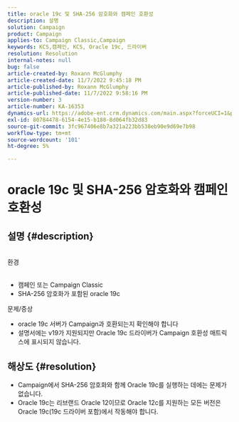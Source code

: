 ```yaml
---
title: oracle 19c 및 SHA-256 암호화와 캠페인 호환성
description: 설명
solution: Campaign
product: Campaign
applies-to: Campaign Classic,Campaign
keywords: KCS,캠페인, KCS, Oracle 19c, 드라이버
resolution: Resolution
internal-notes: null
bug: false
article-created-by: Roxann McGlumphy
article-created-date: 11/7/2022 9:45:18 PM
article-published-by: Roxann McGlumphy
article-published-date: 11/7/2022 9:58:16 PM
version-number: 3
article-number: KA-16353
dynamics-url: https://adobe-ent.crm.dynamics.com/main.aspx?forceUCI=1&pagetype=entityrecord&etn=knowledgearticle&id=391fe572-e55e-ed11-9561-6045bd006704
exl-id: 80784478-6154-4e15-b188-8d064fb32d83
source-git-commit: 3fc967406e8b7a321a223bb538eb90e9d69e7b98
workflow-type: tm+mt
source-wordcount: '101'
ht-degree: 5%

---
```


# oracle 19c 및 SHA-256 암호화와 캠페인 호환성

## 설명 {#description}

<br>환경<br><br>
- 캠페인 또는 Campaign Classic
- SHA-256 암호화가 포함된 oracle 19c

문제/증상
- oracle 19c 서버가 Campaign과 호환되는지 확인해야 합니다
- 설명서에는 v19가 지원되지만 Oracle 19c 드라이버가 Campaign 호환성 매트릭스에 표시되지 않습니다.



## 해상도 {#resolution}


- Campaign에서 SHA-256 암호화와 함께 Oracle 19c를 실행하는 데에는 문제가 없습니다.
- Oracle 19c는 리브랜드 Oracle 12이므로 Oracle 12c를 지원하는 모든 버전은 Oracle 19c(19c 드라이버 포함)에서 작동해야 합니다.
